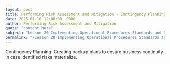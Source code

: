 ```yaml
---
layout: post
title: Performing Risk Assessment and Mitigation - Contingency Planning
date: 2025-01-10 12:00:00 -0000
author: Performing Risk Assessment and Mitigation
quote: "content here"
subject: "Lesson 20 Implementing Operational Procedures Standards and Specifications"
permalink: "/Lesson 20 Implementing Operational Procedures Standards and Specifications/Performing Risk Assessment and Mitigation/Performing Risk Assessment and Mitigation - Contingency Planning"
---
```


Contingency Planning: Creating backup plans to ensure business continuity in case identified risks materialize.
